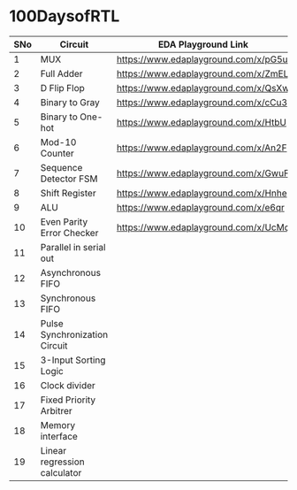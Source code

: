 # 100DaysofRTL


SNo | Circuit | EDA Playground Link 
--|-------- | -------------
1 | MUX | https://www.edaplayground.com/x/pG5u 
2 | Full Adder | https://www.edaplayground.com/x/ZmEL 
3 | D Flip Flop | https://www.edaplayground.com/x/QsXw 
4 | Binary to Gray | https://www.edaplayground.com/x/cCu3 
5 | Binary to One-hot | https://www.edaplayground.com/x/HtbU
6 | Mod-10 Counter | https://www.edaplayground.com/x/An2F
7 | Sequence Detector FSM | https://www.edaplayground.com/x/GwuF
8 | Shift Register | https://www.edaplayground.com/x/Hnhe
9 | ALU | https://www.edaplayground.com/x/e6qr 
10 | Even Parity Error Checker | https://www.edaplayground.com/x/UcMq
11 | Parallel in serial out | 
12 | Asynchronous FIFO | 
13 | Synchronous FIFO | 
14 | Pulse Synchronization Circuit | 
15 | 3-Input Sorting Logic | 
16 | Clock divider | 
17 | Fixed Priority Arbitrer |
18 | Memory interface | 
19 | Linear regression calculator | 



 
